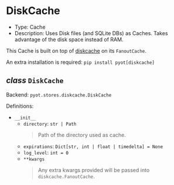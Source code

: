 # DiskCache

- Type: Cache
- Description: Uses Disk files (and SQLite DBs) as Caches. Takes advantage of the disk space instead of RAM.

This Cache is built on top of [diskcache](http://www.grantjenks.com/docs/diskcache/index.html) on its `FanoutCache`.

An extra installation is required: `pip install pyot[diskcache]`

## _class_ `DiskCache`

Backend: `pyot.stores.diskcache.DiskCache`

Definitions:

* `__init__`
  * `directory`: `str | Path`
    > Path of the directory used as cache.
  * `expirations`: `Dict[str, int | float | timedelta] = None`
  * `log_level`: `int = 0`
  * `**kwargs`
    > Any extra kwargs provided will be passed into `diskcache.FanoutCache`.
